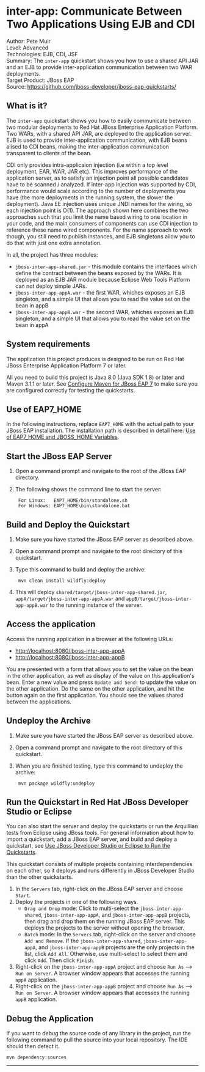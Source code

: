 inter-app: Communicate Between Two Applications Using EJB and CDI 
==============================================================================
Author: Pete Muir  
Level: Advanced  
Technologies: EJB, CDI, JSF  
Summary: The `inter-app` quickstart shows you how to use a shared API JAR and an EJB to provide inter-application communication between two WAR deployments.  
Target Product: JBoss EAP  
Source: <https://github.com/jboss-developer/jboss-eap-quickstarts/>  

What is it?
-----------

The `inter-app` quickstart shows you how to easily communicate between two modular deployments to Red Hat JBoss Enterprise Application Platform. Two WARs, with a shared API JAR, are deployed to the application server. EJB is used to provide inter-application communication, with EJB beans alised to CDI beans, making the inter-application communication transparent to clients of the bean.

CDI only provides intra-applicaion injection (i.e within a top level deployment, EAR, WAR, JAR etc). This improves performance of the application server, as to satisfy an injection point all possible candidates have to be scanned / analyzed. If inter-app injection was supported by CDI, performance would scale according to the number of deployments you have (the more deployments in the running system, the slower the deployment). Java EE injection uses unique JNDI names for the wiring, so each injection point is O(1). The approach shown here combines the two approaches such that you limit the name based wiring to one location in your code, and the main consumers of components can use CDI injection to reference these name wired components. For the name approach to work though, you still need to publish instances, and EJB singletons allow you to do that with just one extra annotation.


In all, the project has three modules:

* `jboss-inter-app-shared.jar` - this module contains the interfaces which define the contract between the beans exposed by the WARs. It is deployed as an EJB JAR module because Eclipse Web Tools Platform can not deploy simple JARs.
* `jboss-inter-app-appA.war` - the first WAR, whiches exposes an EJB singleton, and a simple UI that allows you to read the value set on the bean in appB
* `jboss-inter-app-appB.war` - the second WAR, whiches exposes an EJB singleton, and a simple UI that allows you to read the value set on the bean in appA

System requirements
-------------------

The application this project produces is designed to be run on Red Hat JBoss Enterprise Application Platform 7 or later. 

All you need to build this project is Java 8.0 (Java SDK 1.8) or later and Maven 3.1.1 or later. See [Configure Maven for JBoss EAP 7](https://github.com/jboss-developer/jboss-developer-shared-resources/blob/master/guides/CONFIGURE_MAVEN_JBOSS_EAP7.md#configure-maven-to-build-and-deploy-the-quickstarts) to make sure you are configured correctly for testing the quickstarts.


Use of EAP7_HOME
---------------

In the following instructions, replace `EAP7_HOME` with the actual path to your JBoss EAP installation. The installation path is described in detail here: [Use of EAP7_HOME and JBOSS_HOME Variables](https://github.com/jboss-developer/jboss-developer-shared-resources/blob/master/guides/USE_OF_EAP7_HOME.md#use-of-eap_home-and-jboss_home-variables).


Start the JBoss EAP Server
-------------------------

1. Open a command prompt and navigate to the root of the JBoss EAP directory.
2. The following shows the command line to start the server:

        For Linux:   EAP7_HOME/bin/standalone.sh
        For Windows: EAP7_HOME\bin\standalone.bat


Build and Deploy the Quickstart
-------------------------

1. Make sure you have started the JBoss EAP server as described above.
2. Open a command prompt and navigate to the root directory of this quickstart.
3. Type this command to build and deploy the archive:

        mvn clean install wildfly:deploy
4. This will deploy `shared/target/jboss-inter-app-shared.jar`, `appA/target/jboss-inter-app-appA.war` and `appB/target/jboss-inter-app-appB.war` to the running instance of the server.

Access the application
---------------------


Access the running application in a browser at the following URLs:

* <http://localhost:8080/jboss-inter-app-appA>
* <http://localhost:8080/jboss-inter-app-appB>

You are presented with a form that allows you to set the value on the bean in the other application, as well as display of the value on this application's bean. Enter a new value and press `Update and Send!` to update the value on the other application. Do the same on the other application, and hit the button again on the first application. You should see the values shared between the applications.


Undeploy the Archive
--------------------

1. Make sure you have started the JBoss EAP server as described above.
2. Open a command prompt and navigate to the root directory of this quickstart.
3. When you are finished testing, type this command to undeploy the archive:

        mvn package wildfly:undeploy


Run the Quickstart in Red Hat JBoss Developer Studio or Eclipse
-------------------------------------
You can also start the server and deploy the quickstarts or run the Arquillian tests from Eclipse using JBoss tools. For general information about how to import a quickstart, add a JBoss EAP server, and build and deploy a quickstart, see [Use JBoss Developer Studio or Eclipse to Run the Quickstarts](https://github.com/jboss-developer/jboss-developer-shared-resources/blob/master/guides/USE_JBDS.md#use-jboss-developer-studio-or-eclipse-to-run-the-quickstarts). 

This quickstart consists of multiple projects containing interdependencies on each other, so it deploys and runs differently in JBoss Developer Studio than the other quickstarts. 

1. In the `Servers` tab, right-click on the JBoss EAP server and choose `Start`.
2. Deploy the projects in one of the following ways.
   * `Drag and Drop` mode: Click to multi-select the `jboss-inter-app-shared`, `jboss-inter-app-appA`, and `jboss-inter-app-appB` projects, then drag and drop them on the running JBoss EAP server. This deploys the projects to the server without opening the browser.
   * `Batch` mode: In the `Servers` tab, right-click on the server and choose `Add and Remove`. If the `jboss-inter-app-shared`, `jboss-inter-app-appA`, and `jboss-inter-app-appB` projects are the only projects in the list, click `Add All`. Otherwise, use multi-select to select them and click `Add`. Then click `Finish`.
3. Right-click on the `jboss-inter-app-appA` project and choose `Run As` --> `Run on Server`. A browser window appears that accesses the running `appA` application.
4. Right-click on the `jboss-inter-app-appB` project and choose `Run As` --> `Run on Server`. A browser window appears that accesses the running `appB` application.


Debug the Application
------------------------------------

If you want to debug the source code of any library in the project, run the following command to pull the source into your local repository. The IDE should then detect it.

    mvn dependency:sources
   

------------------------------------

